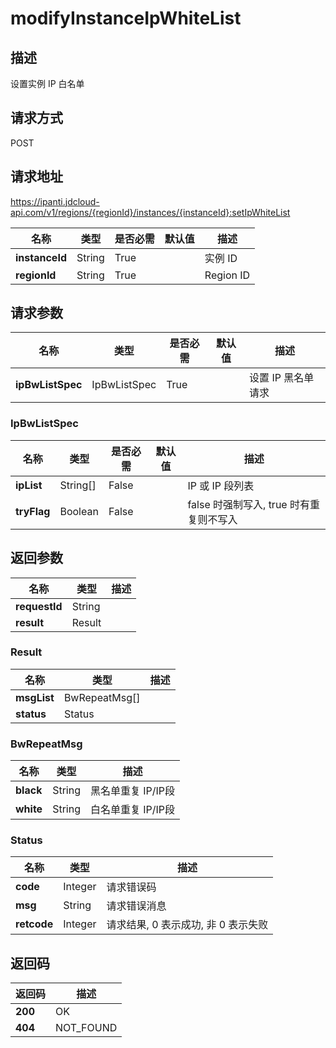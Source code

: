 # modifyInstanceIpWhiteList


## 描述
设置实例 IP 白名单

## 请求方式
POST

## 请求地址
https://ipanti.jdcloud-api.com/v1/regions/{regionId}/instances/{instanceId}:setIpWhiteList

|名称|类型|是否必需|默认值|描述|
|---|---|---|---|---|
|**instanceId**|String|True| |实例 ID|
|**regionId**|String|True| |Region ID|

## 请求参数
|名称|类型|是否必需|默认值|描述|
|---|---|---|---|---|
|**ipBwListSpec**|IpBwListSpec|True| |设置 IP 黑名单请求|

### IpBwListSpec
|名称|类型|是否必需|默认值|描述|
|---|---|---|---|---|
|**ipList**|String[]|False| |IP 或 IP 段列表|
|**tryFlag**|Boolean|False| |false 时强制写入, true 时有重复则不写入|

## 返回参数
|名称|类型|描述|
|---|---|---|
|**requestId**|String| |
|**result**|Result| |

### Result
|名称|类型|描述|
|---|---|---|
|**msgList**|BwRepeatMsg[]| |
|**status**|Status| |
### BwRepeatMsg
|名称|类型|描述|
|---|---|---|
|**black**|String|黑名单重复 IP/IP段|
|**white**|String|白名单重复 IP/IP段|
### Status
|名称|类型|描述|
|---|---|---|
|**code**|Integer|请求错误码|
|**msg**|String|请求错误消息|
|**retcode**|Integer|请求结果, 0 表示成功, 非 0 表示失败|

## 返回码
|返回码|描述|
|---|---|
|**200**|OK|
|**404**|NOT_FOUND|

